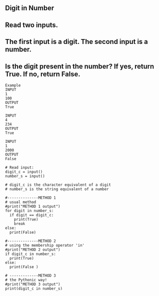 ## Digit in Number
## Read two inputs. 
## The first input is a digit. The second input is a number. 
## Is the digit present in the number? If yes, return True. If no, return False.

```
Example 
INPUT
1
100
OUTPUT
True

INPUT
4
234
OUTPUT
True

INPUT
1
2000
OUTPUT
False

```

```
# Read input:
digit_c = input()
number_s = input() 

# digit_c is the character equivalent of a digit  
# number_s is the string equivalent of a number 

#--------------METHOD 1 
# usual method 
#print("METHOD 1 output")
for digit in number_s: 
  if digit == digit_c:
    print(True)
    break
else:
  print(False)
  
#--------------METHOD 2 
# using the membership operator 'in' 
#print("METHOD 2 output")
if digit_c in number_s: 
  print(True)
else:
  print(False )
  
# -------------METHOD 3
# the Pythonic way! 
#print("METHOD 3 output")
print(digit_c in number_s) 

```
